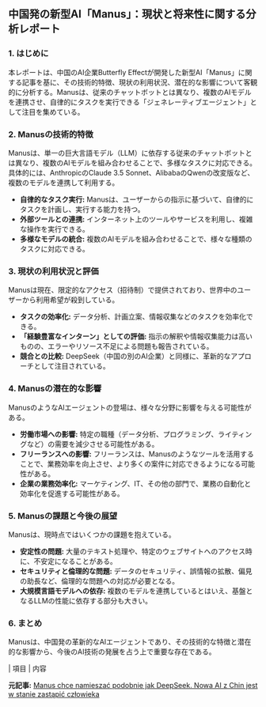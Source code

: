 ## 中国発の新型AI「Manus」：現状と将来性に関する分析レポート

### 1. はじめに

本レポートは、中国のAI企業Butterfly Effectが開発した新型AI「Manus」に関する記事を基に、その技術的特徴、現状の利用状況、潜在的な影響について客観的に分析する。Manusは、従来のチャットボットとは異なり、複数のAIモデルを連携させ、自律的にタスクを実行できる「ジェネレーティブエージェント」として注目を集めている。

### 2. Manusの技術的特徴

Manusは、単一の巨大言語モデル（LLM）に依存する従来のチャットボットとは異なり、複数のAIモデルを組み合わせることで、多様なタスクに対応できる。具体的には、AnthropicのClaude 3.5 Sonnet、AlibabaのQwenの改変版など、複数のモデルを連携して利用する。

* **自律的なタスク実行:** Manusは、ユーザーからの指示に基づいて、自律的にタスクを計画し、実行する能力を持つ。
* **外部ツールとの連携:** インターネット上のツールやサービスを利用し、複雑な操作を実行できる。
* **多様なモデルの統合:** 複数のAIモデルを組み合わせることで、様々な種類のタスクに対応できる。

### 3. 現状の利用状況と評価

Manusは現在、限定的なアクセス（招待制）で提供されており、世界中のユーザーから利用希望が殺到している。

* **タスクの効率化:** データ分析、計画立案、情報収集などのタスクを効率化できる。
* **「経験豊富なインターン」としての評価:** 指示の解釈や情報収集能力は高いものの、エラーやリソース不足による問題も報告されている。
* **競合との比較:** DeepSeek（中国の別のAI企業）と同様に、革新的なアプローチとして注目されている。

### 4. Manusの潜在的な影響

ManusのようなAIエージェントの登場は、様々な分野に影響を与える可能性がある。

* **労働市場への影響:** 特定の職種（データ分析、プログラミング、ライティングなど）の需要を減少させる可能性がある。
* **フリーランスへの影響:** フリーランスは、Manusのようなツールを活用することで、業務効率を向上させ、より多くの案件に対応できるようになる可能性がある。
* **企業の業務効率化:** マーケティング、IT、その他の部門で、業務の自動化と効率化を促進する可能性がある。

### 5. Manusの課題と今後の展望

Manusは、現時点ではいくつかの課題を抱えている。

* **安定性の問題:** 大量のテキスト処理や、特定のウェブサイトへのアクセス時に、不安定になることがある。
* **セキュリティと倫理的な問題:** データのセキュリティ、誤情報の拡散、偏見の助長など、倫理的な問題への対応が必要となる。
* **大規模言語モデルへの依存:** 複数のモデルを連携しているとはいえ、基盤となるLLMの性能に依存する部分も大きい。

### 6. まとめ

Manusは、中国発の革新的なAIエージェントであり、その技術的な特徴と潜在的な影響から、今後のAI技術の発展を占う上で重要な存在である。

| 項目 | 内容 

**元記事:** [Manus chce namieszać podobnie jak DeepSeek. Nowa AI z Chin jest w stanie zastąpić człowieka](https://businessinsider.com.pl/technologie/nowe-technologie/manus-chce-namieszac-podobnie-jak-deepseek-nowa-ai-z-chin-jest-w-stanie-zastapic/xh3p769)
